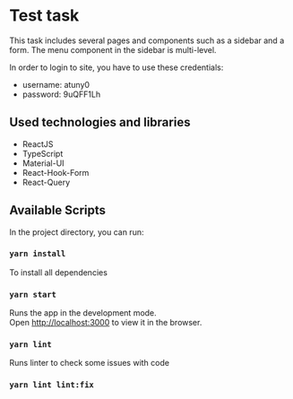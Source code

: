 # Test task

This task includes several pages and components
such as a sidebar and a form.
The menu component in the sidebar is multi-level.

In order to login to site, you have to use these credentials:
- username: atuny0
- password: 9uQFF1Lh

## Used technologies and libraries

- ReactJS
- TypeScript
- Material-UI
- React-Hook-Form
- React-Query

## Available Scripts

In the project directory, you can run:

### `yarn install`

To install all dependencies

### `yarn start`

Runs the app in the development mode.\
Open [http://localhost:3000](http://localhost:3000) to view it in the browser.

### `yarn lint`

Runs linter to check some issues with code

### `yarn lint lint:fix`
